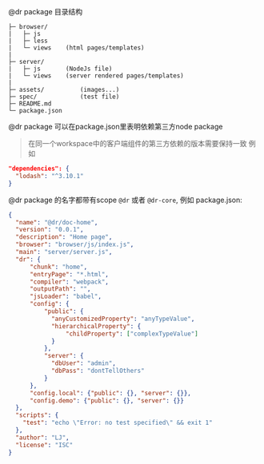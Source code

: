 @dr package 目录结构
```
├─ browser/
|	├─ js
|	├─ less
|	└─ views 	(html pages/templates)
|		
├─ server/
|	├─ js 		(NodeJs file)
|	└─ views 	(server rendered pages/templates)
|
├─ assets/  		(images...)
├─ spec/			(test file)
├─ README.md
└─ package.json
```

@dr package 可以在package.json里表明依赖第三方node package
> 在同一个workspace中的客户端组件的第三方依赖的版本需要保持一致
 例如
```json
"dependencies": {
  "lodash": "^3.10.1"
}
```
@dr package 的名字都带有scope `@dr` 或者 `@dr-core`, 例如 package.json:
```json
{
  "name": "@dr/doc-home",
  "version": "0.0.1",
  "description": "Home page",
  "browser": "browser/js/index.js",
  "main": "server/server.js",
  "dr": {
      "chunk": "home",
      "entryPage": "*.html",
      "compiler": "webpack",
	  "outputPath": "",
	  "jsLoader": "babel",
      "config": {
          "public": {
            "anyCustomizedProperty": "anyTypeValue",
            "hierarchicalProperty": {
                "childProperty": ["complexTypeValue"]
            }
          },
          "server": {
            "dbUser": "admin",
            "dbPass": "dontTellOthers"
          }
      },
      "config.local": {"public": {}, "server": {}},
      "config.demo": {"public": {}, "server": {}}
  },
  "scripts": {
    "test": "echo \"Error: no test specified\" && exit 1"
  },
  "author": "LJ",
  "license": "ISC"
}

```
